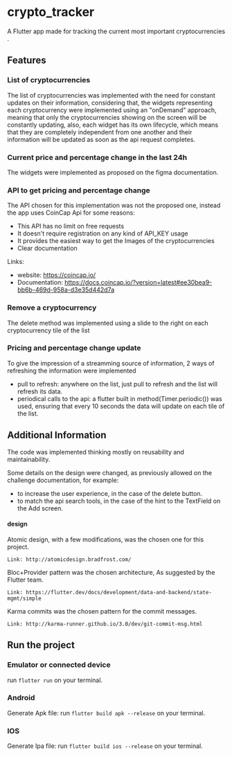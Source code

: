 # crypto_tracker

A Flutter app made for tracking the current most important cryptocurrencies .

## Features

### List of cryptocurrencies

The list of cryptocurrencies was implemented with the need for constant updates on their information, considering that, the widgets representing each cryptocurrency were implemented using an "onDemand" approach, meaning that only the cryptocurrencies showing on the screen will be constantly updating, also, each widget has its own lifecycle, which means that they are completely independent from one another and their information will be updated as soon as the api request completes.

### Current price and percentage change in the last 24h

The widgets were implemented as proposed on the figma documentation.

### API to get pricing and percentage change

The API chosen for this implementation was not the proposed one, instead the app uses CoinCap Api for some reasons:

- This API has no limit on free requests
- It doesn't require registration on any kind of API_KEY usage
- It provides the easiest way to get the Images of the cryptocurrencies
- Clear documentation

Links:

- website: https://coincap.io/
- Documentation: https://docs.coincap.io/?version=latest#ee30bea9-bb6b-469d-958a-d3e35d442d7a

### Remove a cryptocurrency

The delete method was implemented using a slide to the right on each cryptocurrency tile of the list

### Pricing and percentage change update

To give the impression of a streamming source of information, 2 ways of refreshing the information were implemented

- pull to refresh: anywhere on the list, just pull to refresh and the list will refresh its data.
- periodical calls to the api: a flutter built in method(Timer.periodic()) was used, ensuring that every 10 seconds the data will update on each tile of the list.

## Additional Information

The code was implemented thinking mostly on reusability and maintainability.

Some details on the design were changed, as previously allowed on the challenge documentation, for example:

- to increase the user experience, in the case of the delete button.
- to match the api search tools, in the case of the hint to the TextField on the Add screen.

#### design

Atomic design, with a few modifications, was the chosen one for this project.

    Link: http://atomicdesign.bradfrost.com/

Bloc+Provider pattern was the chosen architecture, As suggested by the Flutter team.

    Link: https://flutter.dev/docs/development/data-and-backend/state-mgmt/simple

Karma commits was the chosen pattern for the commit messages.

    Link: http://karma-runner.github.io/3.0/dev/git-commit-msg.html

## Run the project

### Emulator or connected device

run `flutter run` on your terminal.

### Android

Generate Apk file: run `flutter build apk --release` on your terminal.

### IOS

Generate Ipa file: run `flutter build ios --release` on your terminal.
